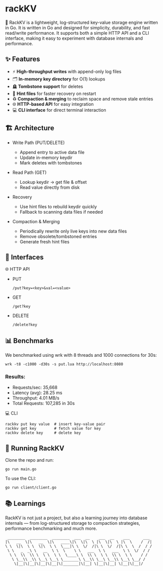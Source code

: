 # rackKV
🚀 RackKV is a lightweight, log-structured key-value storage engine written in Go.
It is written in Go and designed for simplicity, durability, and fast read/write performance.
It supports both a simple HTTP API and a CLI interface, making it easy to experiment with database internals and performance.


## ✨ Features  

- ⚡ **High-throughput writes** with append-only log files  
- 🗂️ **In-memory key directory** for O(1) lookups  
- 🪦 **Tombstone support** for deletes  
- 📝 **Hint files** for faster recovery on restart  
- ♻️ **Compaction & merging** to reclaim space and remove stale entries  
- 🌐 **HTTP-based API** for easy integration  
- 💻 **CLI interface** for direct terminal interaction  



## 🏗️ Architecture

- Write Path (PUT/DELETE)
  - Append entry to active data file
  - Update in-memory keydir
  - Mark deletes with tombstones

- Read Path (GET)
  - Lookup keydir → get file & offset
  - Read value directly from disk

- Recovery
  - Use hint files to rebuild keydir quickly
  - Fallback to scanning data files if needed

- Compaction & Merging
  - Periodically rewrite only live keys into new data files
  - Remove obsolete/tombstoned entries
  - Generate fresh hint files

## 🔑 Interfaces
🌐 HTTP API 
- PUT

   ```/put?key=<key>&val=<value>```
- GET
 
   ```/get?key```
- DELETE
 
   ```/delete?key```

## 📊 Benchmarks
We benchmarked using wrk with 8 threads and 1000 connections for 30s:
```
wrk -t8 -c1000 -d30s -s put.lua http://localhost:8080

```
### Results:
- Requests/sec: 35,668
- Latency (avg): 28.25 ms
- Throughput: 4.01 MB/s
- Total Requests: 107,285 in 30s

💻 CLI
```rackkv open           # start server  
rackkv put key value  # insert key-value pair  
rackkv get key        # fetch value for key  
rackkv delete key     # delete key  
```

## 🚀 Running RackKV
Clone the repo and run:
```
go run main.go
```
To use the CLI:
```
go run client/client.go
```
## 📚 Learnings
RackKV is not just a project, but also a learning journey into database internals — from log-structured storage to compaction strategies, performance benchmarking and much more.

```
 ________  ________  ________  ___  __    ___  __    ___      ___ 
|\   __  \|\   __  \|\   ____\|\  \|\  \ |\  \|\  \ |\  \    /  /|
\ \  \|\  \ \  \|\  \ \  \___|\ \  \/  /|\ \  \/  /|\ \  \  /  / /
 \ \   _  _\ \   __  \ \  \    \ \   ___  \ \   ___  \ \  \/  / / 
  \ \  \\  \\ \  \ \  \ \  \____\ \  \\ \  \ \  \\ \  \ \    / /  
   \ \__\\ _\\ \__\ \__\ \_______\ \__\\ \__\ \__\\ \__\ \__/ /   
    \|__|\|__|\|__|\|__|\|_______|\|__| \|__|\|__| \|__|\|__|/    
                                                                  
```                                                                  
